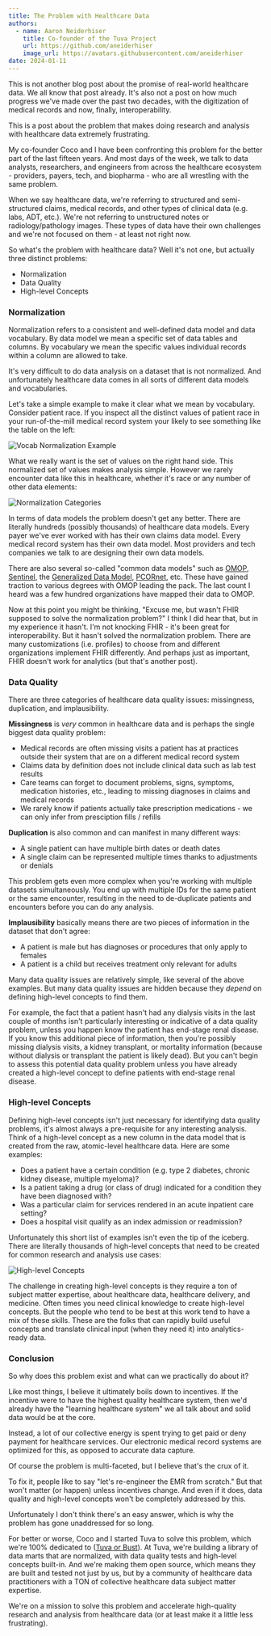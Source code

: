 ```yaml
---
title: The Problem with Healthcare Data
authors:
  - name: Aaron Neiderhiser
    title: Co-founder of the Tuva Project
    url: https://github.com/aneiderhiser
    image_url: https://avatars.githubusercontent.com/aneiderhiser
date: 2024-01-11
---
```


This is not another blog post about the promise of real-world healthcare data.  We all know that post already.  It's also not a post on how much progress we've made over the past two decades, with the digitization of medical records and now, finally, interoperability.  

This is a post about the problem that makes doing research and analysis with healthcare data extremely frustrating.

My co-founder Coco and I have been confronting this problem for the better part of the last fifteen years.  And most days of the week, we talk to data analysts, researchers, and engineers from across the healthcare ecosystem - providers, payers, tech, and biopharma - who are all wrestling with the same problem.

When we say healthcare data, we're referring to structured and semi-structured claims, medical records, and other types of clinical data (e.g. labs, ADT, etc.).  We're not referring to unstructured notes or radiology/pathology images.  These types of data have their own challenges and we're not focused on them - at least not right now.

So what's the problem with healthcare data?  Well it's not one, but actually three distinct problems:

- Normalization
- Data Quality
- High-level Concepts

### Normalization

Normalization refers to a consistent and well-defined data model and data vocabulary.  By data model we mean a specific set of data tables and columns.  By vocabulary we mean the specific values individual records within a column are allowed to take.  

It's very difficult to do data analysis on a dataset that is not normalized.  And unfortunately healthcare data comes in all sorts of different data models and vocabularies.

Let's take a simple example to make it clear what we mean by vocabulary.  Consider patient race.  If you inspect all the distinct values of patient race in your run-of-the-mill medical record system your likely to see something like the table on the left:

![Vocab Normalization Example](/img/vocab_normalization_example1.png)

What we really want is the set of values on the right hand side.  This normalized set of values makes analysis simple.  However we rarely encounter data like this in healthcare, whether it's race or any number of other data elements:

![Normalization Categories](/img/normalization_categories.png)

In terms of data models the problem doesn't get any better.  There are literally hundreds (possibly thousands) of healthcare data models.  Every payer we've ever worked with has their own claims data model.  Every medical record system has their own data model.  Most providers and tech companies we talk to are designing their own data models.

There are also several so-called "common data models" such as [OMOP](https://ohdsi.github.io/CommonDataModel/), [Sentinel](https://www.sentinelinitiative.org/methods-data-tools/sentinel-common-data-model), the [Generalized Data Model](https://bmcmedinformdecismak.biomedcentral.com/articles/10.1186/s12911-019-0837-5), [PCORnet](https://pcornet.org/news/resources-pcornet-common-data-model/), etc.  These have gained traction to various degrees with OMOP leading the pack.  The last count I heard was a few hundred organizations have mapped their data to OMOP.

Now at this point you might be thinking, "Excuse me, but wasn't FHIR supposed to solve the normalization problem?"  I think I did hear that, but in my experience it hasn't.  I'm not knocking FHIR - it's been great for interoperability.  But it hasn't solved the normalization problem.  There are many customizations (i.e. profiles) to choose from and different organizations implement FHIR differently.  And perhaps just as important, FHIR doesn't work for analytics (but that's another post).

### Data Quality

There are three categories of healthcare data quality issues: missingness, duplication, and implausibility.

**Missingness** is _very_ common in healthcare data and is perhaps the single biggest data quality problem:

- Medical records are often missing visits a patient has at practices outside their system that are on a different medical record system
- Claims data by definition does not include clinical data such as lab test results
- Care teams can forget to document problems, signs, symptoms, medication histories, etc., leading to missing diagnoses in claims and medical records
- We rarely know if patients actually take prescription medications - we can only infer from presciption fills / refills

**Duplication** is also common and can manifest in many different ways:

- A single patient can have multiple birth dates or death dates
- A single claim can be represented multiple times thanks to adjustments or denials

This problem gets even more complex when you're working with multiple datasets simultaneously.  You end up with multiple IDs for the same patient or the same encounter, resulting in the need to de-duplicate patients and encounters before you can do any analysis.

**Implausibility** basically means there are two pieces of information in the dataset that don't agree:

- A patient is male but has diagnoses or procedures that only apply to females
- A patient is a child but receives treatment only relevant for adults

Many data quality issues are relatively simple, like several of the above examples.  But many data quality issues are hidden because they _depend_ on defining high-level concepts to find them.

For example, the fact that a patient hasn't had any dialysis visits in the last couple of months isn't particularly interesting or indicative of a data quality problem, unless you happen know the patient has end-stage renal disease.  If you know this additional piece of information, then you're possibly missing dialysis visits, a kidney transplant, or mortality information (because without dialysis or transplant the patient is likely dead).  But you can't begin to assess this potential data quality problem unless you have already created a high-level concept to define patients with end-stage renal disease.   

### High-level Concepts

Defining high-level concepts isn't just necessary for identifying data quality problems, it's almost always a pre-requisite for any interesting analysis.  Think of a high-level concept as a new column in the data model that is created from the raw, atomic-level healthcare data.  Here are some examples:

- Does a patient have a certain condition (e.g. type 2 diabetes, chronic kidney disease, multiple myeloma)?
- Is a patient taking a drug (or class of drug) indicated for a condition they have been diagnosed with?
- Was a particular claim for services rendered in an acute inpatient care setting?
- Does a hospital visit qualify as an index admission or readmission?

Unfortunately this short list of examples isn't even the tip of the iceberg.  There are literally thousands of high-level concepts that need to be created for common research and analysis use cases:

![High-level Concepts](/img/high_level_concepts.png)

The challenge in creating high-level concepts is they require a ton of subject matter expertise, about healthcare data, healthcare delivery, and medicine.  Often times you need clinical knowledge to create high-level concepts.  But the people who tend to be best at this work tend to have a mix of these skills.  These are the folks that can rapidly build useful concepts and translate clinical input (when they need it) into analytics-ready data.

### Conclusion

So why does this problem exist and what can we practically do about it?

Like most things, I believe it ultimately boils down to incentives.  If the incentive were to have the highest quality healthcare system, then we'd already have the "learning healthcare system" we all talk about and solid data would be at the core.  

Instead, a lot of our collective energy is spent trying to get paid or deny payment for healthcare services.  Our electronic medical record systems are optimized for this, as opposed to accurate data capture.

Of course the problem is multi-faceted, but I believe that's the crux of it.

To fix it, people like to say "let's re-engineer the EMR from scratch."  But that won't matter (or happen) unless incentives change.  And even if it does, data quality and high-level concepts won't be completely addressed by this.

Unfortunately I don't think there's an easy answer, which is why the problem has gone unaddressed for so long.

For better or worse, Coco and I started Tuva to solve this problem, which we're 100% dedicated to ([Tuva or Bust](../manifesto#why-the-name-tuva)).  At Tuva, we're building a library of data marts that are normalized, with data quality tests and high-level concepts built-in.  And we're making them open source, which means they are built and tested not just by us, but by a community of healthcare data practitioners with a TON of collective healthcare data subject matter expertise.

We're on a mission to solve this problem and accelerate high-quality research and analysis from healthcare data (or at least make it a little less frustrating).